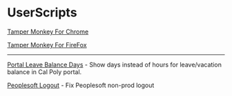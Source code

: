 # UserScripts

[Tamper Monkey For Chrome](https://chrome.google.com/webstore/detail/tampermonkey/dhdgffkkebhmkfjojejmpbldmpobfkfo?hl=en)

[Tamper Monkey For FireFox](https://addons.mozilla.org/en-US/firefox/addon/tampermonkey/)

---

[Portal Leave Balance Days](portal-leave-balance-days) - Show days instead of hours for leave/vacation balance in Cal Poly portal.

[Peoplesoft Logout](peoplesoft-logout) - Fix Peoplesoft non-prod logout
